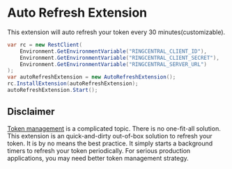 # Auto Refresh Extension

This extension will auto refresh your token every 30 minutes(customizable).

```cs
var rc = new RestClient(
    Environment.GetEnvironmentVariable("RINGCENTRAL_CLIENT_ID"),
    Environment.GetEnvironmentVariable("RINGCENTRAL_CLIENT_SECRET"),
    Environment.GetEnvironmentVariable("RINGCENTRAL_SERVER_URL")
);
var autoRefreshExtension = new AutoRefreshExtension();
rc.InstallExtension(autoRefreshExtension);
autoRefreshExtension.Start();
```

## Disclaimer

[Token management](https://medium.com/ringcentral-developers/ringcentral-token-management-477578f00954) is a complicated topic. 
There is no one-fit-all solution.
This extension is an quick-and-dirty out-of-box solution to refresh your token. It is by no means the best practice. 
It simply starts a background timers to refresh your token periodically. 
For serious production applications, you may need better token management strategy.
